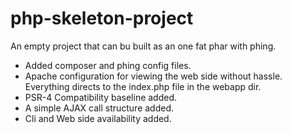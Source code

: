 # php-skeleton-project
An empty project that can bu built as an one fat phar with phing.

* Added composer and phing config files. 
* Apache configuration for viewing the web side without hassle. Everything directs to the index.php file in the webapp dir.
* PSR-4 Compatibility baseline added.
* A simple AJAX call structure added.
* Cli and Web side availability added. 

